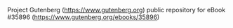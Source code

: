 Project Gutenberg (https://www.gutenberg.org) public repository for eBook #35896 (https://www.gutenberg.org/ebooks/35896)
